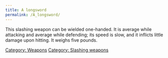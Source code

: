 ```yaml
---
title: A longsword
permalink: /A_longsword/
---
```


This slashing weapon can be wielded one-handed. It is average while
attacking and average while defending; its speed is slow, and it
inflicts little damage upon hitting. It weighs five pounds.

[Category: Weapons](Category:_Weapons "wikilink") [Category: Slashing
weapons](Category:_Slashing_weapons "wikilink")